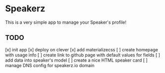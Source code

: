 # Speakerz

This is a very simple app to manage your Speaker's profile!

## TODO

[x] init app
[x] deploy on clever
[x] add materializecss
[ ] create homepage with usage info
[ ] create link to github page with default values for fields
[ ] add data into speaker's model
[ ] create a nice HTML speaker card
[ ] manage DNS config for speakerz.io domain